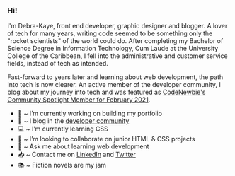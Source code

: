 ### Hi!

I'm Debra-Kaye, front end developer, graphic designer and blogger. A lover of tech for many years, writing code seemed to be something only the "rocket scientists" of the world could do. After completing my Bachelor of Science Degree in Information Technology, Cum Laude at the University College of the Caribbean, I fell into the administrative and customer service fields, instead of tech as intended.

Fast-forward to years later and learning about web development, the path into tech is now clearer. An active member of the developer community, I blog about my journey into tech and was featured as <a href="https://community.codenewbie.org/codenewbie/debra-kaye-elliott-the-go-getter-43mh" target="_blank">CodeNewbie's Community Spotlight Member for February 2021</a>. 

<!--
**debrakayeelliott/debrakayeelliott** is a ✨ _special_ ✨ repository because its `README.md` (this file) appears on your GitHub profile.

Here are some ideas to get you started:
-->
  * :construction: ~ I’m currently working on building my portfolio
  * :pencil: ~ I blog in the <a href="https://dev.to/debrakayeelliott" target="_blank">developer community</a>
  * :computer: ~ I’m currently learning CSS
  * :briefcase: ~ I’m looking to collaborate on junior HTML & CSS projects
  * 💬 ~ Ask me about learning web development
  * :inbox_tray: ~ Contact me on [LinkedIn](https://www.linkedin.com/in/debrakayeelliott/) and [Twitter](https://twitter.com/debrakayelliott)
  * :books: ~ Fiction novels are my jam
